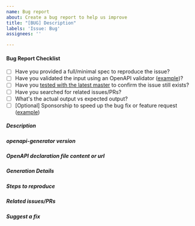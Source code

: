 ```yaml
---
name: Bug report
about: Create a bug report to help us improve
title: "[BUG] Description"
labels: 'Issue: Bug'
assignees: ''

---
```


#### Bug Report Checklist

- [ ] Have you provided a full/minimal spec to reproduce the issue?
- [ ] Have you validated the input using an OpenAPI validator ([example](https://apitools.dev/swagger-parser/online/))?
- [ ] Have you [tested with the latest master](https://github.com/OpenAPITools/openapi-generator/wiki/FAQ#how-to-test-with-the-latest-master-of-openapi-generator) to confirm the issue still exists?
- [ ] Have you searched for related issues/PRs?
- [ ] What's the actual output vs expected output?
- [ ] [Optional] Sponsorship to speed up the bug fix or feature request ([example](https://github.com/OpenAPITools/openapi-generator/issues/6178))

<!--
Please follow the issue template below for bug reports.
Also please indicate in the issue title which language/library is concerned. Eg:  [BUG][JAVA] Bug generating foo with bar 
-->

##### Description

<!-- describe what is the question, suggestion or issue and why this is a problem for you. -->

##### openapi-generator version

<!-- which version of openapi-generator are you using, is it a regression? -->

##### OpenAPI declaration file content or url

<!-- if it is a bug, a json or yaml that produces it.
If you post the code inline, please wrap it with
```yaml
(here your code)
```
(for YAML code) or
```json
(here your code)
```
(for JSON code), so it becomes more readable. If it is longer than about ten lines,
please create a Gist (https://gist.github.com) or upload it somewhere else and
link it here.
  -->

##### Generation Details

<!-- 
    Prefer CLI steps, including the language, libraries and various options. 
    Providing config-based settings allows for simpler testing across CLI and plugins. 
    For examples, see https://github.com/OpenAPITools/openapi-generator/tree/master/bin/configs
-->

##### Steps to reproduce

<!-- unambiguous set of steps to reproduce the bug.-->

##### Related issues/PRs

<!-- has a similar issue/PR been reported/opened before? Please do a search in https://github.com/openapitools/openapi-generator/issues?utf8=%E2%9C%93&q=is%3Aissue%20 -->

##### Suggest a fix

<!-- if you can't fix the bug yourself, perhaps you can point to what might be
  causing the problem (line of code or commit), or simply make a suggestion -->
